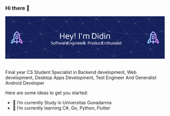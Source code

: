 ### Hi there 👋

![Header](./github-header-image.png)

<br/>
Final year CS Student Specialist in Backend development, Web development, Desktop Apps Development, Test Engineer And Generalist Android Developer

Here are some ideas to get you started:

- 🔭 I’m currently Study in Universitas Gunadarma 
- 🌱 I’m currently learning C#, Go, Python, Flutter


